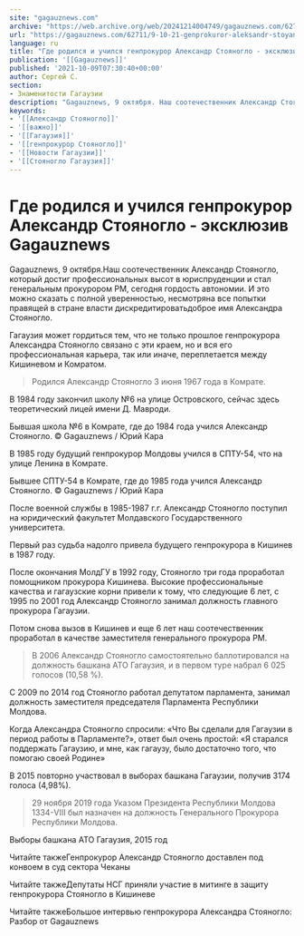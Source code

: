 ```yaml
---
site: "gagauznews.com"
archive: "https://web.archive.org/web/20241214004749/gagauznews.com/62711/9-10-21-genprokuror-aleksandr-stoyanoglo-puteshestvie-iz-komrata-v-kishinev-i-obratno.html"
url: "https://gagauznews.com/62711/9-10-21-genprokuror-aleksandr-stoyanoglo-puteshestvie-iz-komrata-v-kishinev-i-obratno.html"
language: ru
title: "Где родился и учился генпрокурор Александр Стояногло - экcклюзив Gagauznews"
publication: '[[Gagauznews]]'
published: '2021-10-09T07:30:40+00:00'
author: Сергей С.
section:
- Знаменитости Гагаузии
description: "Gagauznews, 9 октября. Наш соотечественник Александр Стояногло, который достиг профессиональных высот в юриспруденции и стал генеральным прокурором РМ, сегодня гордость автономии. И это можно сказать с полной уверенностью, несмотря на все попытки правящей в стране власти дискредитировать доброе имя Александра Стояногло. Гагаузия может гордиться тем, что не только прошлое генпрокурора Александра Стояногло связано с эти краем, но и вся его профессиональная карьера, так или иначе, переплетается между Кишиневом и Комратом. Родился Александр Стояногло 3 июня 1967 года в Комрате. В 1984 году закончил школу №6 на улице Островского, сейчас здесь теоретический лицей имени Д. Мавроди. В 1985 году будущий генпрокурор […]"
keywords:
- '[[Александр Стояногло]]'
- '[[важно]]'
- '[[Гагаузия]]'
- '[[генпрокурор Стояногло]]'
- '[[Новости Гагаузии]]'
- '[[Стояногло Гагаузия]]'
---
```


# Где родился и учился генпрокурор Александр Стояногло - экcклюзив Gagauznews

Gagauznews, 9 октября.Наш соотечественник Александр Стояногло, который достиг профессиональных высот в юриспруденции и стал генеральным прокурором РМ, сегодня гордость автономии. И это можно сказать с полной уверенностью, несмотряна все попытки правящей в стране власти дискредитироватьдоброе имя Александра Стояногло.

Гагаузия может гордиться тем, что не только прошлое генпрокурора Александра Стояногло связано с эти краем, но и вся его профессиональная карьера, так или иначе, переплетается между Кишиневом и Комратом.

> Родился Александр Стояногло 3 июня 1967 года в Комрате.

В 1984 году закончил школу №6 на улице Островского, сейчас здесь теоретический лицей имени Д. Мавроди.

Бывшая школа №6 в Комрате, где до 1984 года учился Александр Стояногло. © Gagauznews / Юрий Кара

В 1985 году будущий генпрокурор Молдовы учился в СПТУ-54, что на улице Ленина в Комрате.

Бывшее СПТУ-54 в Комрате, где до 1985 года учился Александр Стояногло. © Gagauznews / Юрий Кара

После военной службы в 1985-1987 г.г. Александр Стояногло поступил на юридический факультет Молдавского Государственного университета.

Первый раз судьба надолго привела будущего генпрокурора в Кишинев в 1987 году.

После окончания МолдГУ в 1992 году, Стояногло три года проработал помощником прокурора Кишинева. Высокие профессиональные качества и гагаузские корни привели к тому, что следующие 6 лет, с 1995 по 2001 год Александр Стояногло занимал должность главного прокурора Гагаузии.

Потом снова вызов в Кишинев и еще 6 лет наш соотечественник проработал в качестве заместителя генерального прокурора РМ.

> В 2006 Александр Стояногло самостоятельно баллотировался на должность башкана АТО Гагаузия, и в первом туре набрал 6 025 голосов (10,58 %).

С 2009 по 2014 год Стояногло работал депутатом парламента, занимал должность заместителя председателя Парламента Республики Молдова.

Когда Александра Стояногло спросили: «Что Вы сделали для Гагаузии в период работы в Парламенте?», ответ был очень простой: «Я старался поддержать Гагаузию, и мне, как гагаузу, было достаточно того, что помогаю своей Родине»

В 2015 повторно участвовал в выборах башкана Гагаузии, получив 3174 голоса (4,98%).

> 29 ноября 2019 года Указом Президента Республики Молдова 1334-VIII был назначен на должность Генерального Прокурора Республики Молдова.

Выборы башкана АТО Гагаузия, 2015 год

Читайте такжеГенпрокурор Александр Стояногло доставлен под конвоем в суд сектора Чеканы

Читайте такжеДепутаты НСГ приняли участие в митинге в защиту генпрокурора Стояногло в Кишиневе

Читайте такжеБольшое интервью генпрокурора Александра Стояногло: Разбор от Gagauznews